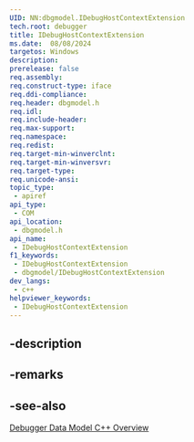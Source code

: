 ```yaml
---
UID: NN:dbgmodel.IDebugHostContextExtension
tech.root: debugger
title: IDebugHostContextExtension
ms.date:  08/08/2024
targetos: Windows
description: 
prerelease: false
req.assembly: 
req.construct-type: iface
req.ddi-compliance: 
req.header: dbgmodel.h
req.idl: 
req.include-header: 
req.max-support: 
req.namespace: 
req.redist: 
req.target-min-winverclnt: 
req.target-min-winversvr: 
req.target-type: 
req.unicode-ansi: 
topic_type:
 - apiref
api_type:
 - COM
api_location:
 - dbgmodel.h
api_name:
 - IDebugHostContextExtension
f1_keywords:
 - IDebugHostContextExtension
 - dbgmodel/IDebugHostContextExtension
dev_langs:
 - c++
helpviewer_keywords:
 - IDebugHostContextExtension
---
```


## -description

## -remarks

## -see-also

[Debugger Data Model C++ Overview](/windows-hardware/drivers/debugger/data-model-cpp-overview)
